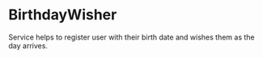 # BirthdayWisher
Service helps to register user with their birth date and wishes them as the day arrives.
